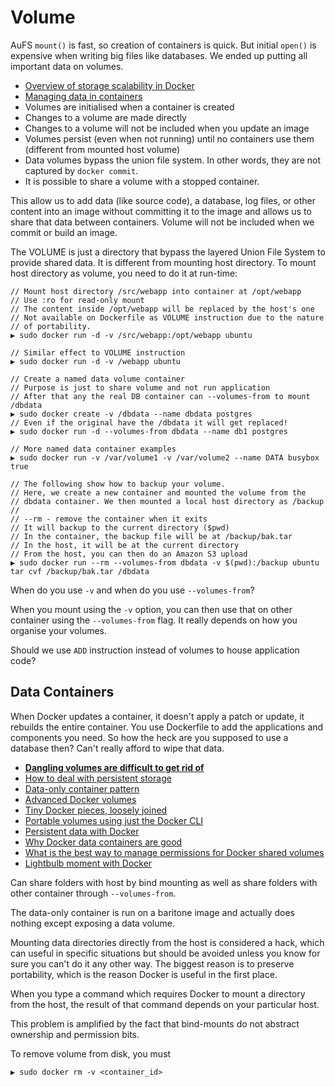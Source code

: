 # Volume

AuFS `mount()` is fast, so creation of containers is quick. But initial `open()` is expensive when writing big files like databases. We ended up putting all important data on volumes.

* [Overview of storage scalability in Docker](http://developerblog.redhat.com/2014/09/30/overview-storage-scalability-docker/)
* [Managing data in containers](http://docs.docker.com/userguide/dockervolumes/)
* Volumes are initialised when a container is created
* Changes to a volume are made directly
* Changes to a volume will not be included when you update an image
* Volumes persist (even when not running) until no containers use them (different from mounted host volume)
* Data volumes bypass the union file system. In other words, they are not captured by `docker commit`.
* It is possible to share a volume with a stopped container.

This allow us to add data (like source code), a database, log files, or other content into an image without committing it to the image and allows us to share that data between containers. Volume will not be included when we commit or build an image.

The VOLUME is just a directory that bypass the layered Union File System to provide shared data. It is different from mounting host directory. To mount host directory as volume, you need to do it at run-time:

```
// Mount host directory /src/webapp into container at /opt/webapp
// Use :ro for read-only mount
// The content inside /opt/webapp will be replaced by the host's one
// Not available on Dockerfile as VOLUME instruction due to the nature
// of portability.
▶ sudo docker run -d -v /src/webapp:/opt/webapp ubuntu

// Similar effect to VOLUME instruction
▶ sudo docker run -d -v /webapp ubuntu

// Create a named data volume container
// Purpose is just to share volume and not run application
// After that any the real DB container can --volumes-from to mount /dbdata
▶ sudo docker create -v /dbdata --name dbdata postgres
// Even if the original have the /dbdata it will get replaced!
▶ sudo docker run -d --volumes-from dbdata --name db1 postgres

// More named data container examples
▶ sudo docker run -v /var/volume1 -v /var/volume2 --name DATA busybox true

// The following show how to backup your volume.
// Here, we create a new container and mounted the volume from the
// dbdata container. We then mounted a local host directory as /backup
//
// --rm - remove the container when it exits
// It will backup to the current directory ($pwd)
// In the container, the backup file will be at /backup/bak.tar
// In the host, it will be at the current directory
// From the host, you can then do an Amazon S3 upload
▶ sudo docker run --rm --volumes-from dbdata -v $(pwd):/backup ubuntu tar cvf /backup/bak.tar /dbdata
```

When do you use `-v` and when do you use `--volumes-from`? 

When you mount using the `-v` option, you can then use that on other container using the `--volumes-from` flag. It really depends on how you organise your volumes.

Should we use `ADD` instruction instead of volumes to house application code?

## Data Containers

When Docker updates a container, it doesn't apply a patch or update, it rebuilds the entire container. You use Dockerfile to add the applications and components you need. So how the heck are you supposed to use a database then? Can't really afford to wipe that data.

* [**Dangling volumes are difficult to get rid of**](https://github.com/docker/docker/pull/8484)
* [How to deal with persistent storage](http://stackoverflow.com/questions/18496940/how-to-deal-with-persistent-storage-e-g-databases-in-docker)
* [Data-only container pattern](http://www.tech-d.net/2013/12/16/persistent-volumes-with-docker-container-as-volume-pattern/)
* [Advanced Docker volumes](http://crosbymichael.com/advanced-docker-volumes.html)
* [Tiny Docker pieces, loosely joined](http://www.offermann.us/2013/12/tiny-docker-pieces-loosely-joined.html)
* [Portable volumes using just the Docker CLI](https://clusterhq.com/blog/powerstrip-flocker-portable-volumes-using-just-docker-cli/)
* [Persistent data with Docker](http://www.offermann.us/2013/12/tiny-docker-pieces-loosely-joined.html)
* [Why Docker data containers are good](https://medium.com/@ramangupta/why-docker-data-containers-are-good-589b3c6c749e)
* [What is the best way to manage permissions for Docker shared volumes](http://stackoverflow.com/questions/23544282/what-is-the-best-way-to-manage-permissions-for-docker-shared-volumes)
* [Lightbulb moment with Docker](http://magicalyak.org/2015/02/05/lightbulb-moment-with-docker/)

Can share folders with host by bind mounting as well as share folders with other container through `--volumes-from`.

The data-only container is run on a baritone image and actually does nothing except exposing a data volume.

Mounting data directories directly from the host is considered a hack, which can useful in specific situations but should be avoided unless you know for sure you can't do it any other way. The biggest reason is to preserve portability, which is the reason Docker is useful in the first place.

When you type a command which requires Docker to mount a directory from the host, the result of that command depends on your particular host.

This problem is amplified by the fact that bind-mounts do not abstract ownership and permission bits.

To remove volume from disk, you must

```
▶ sudo docker rm -v <container_id>
```